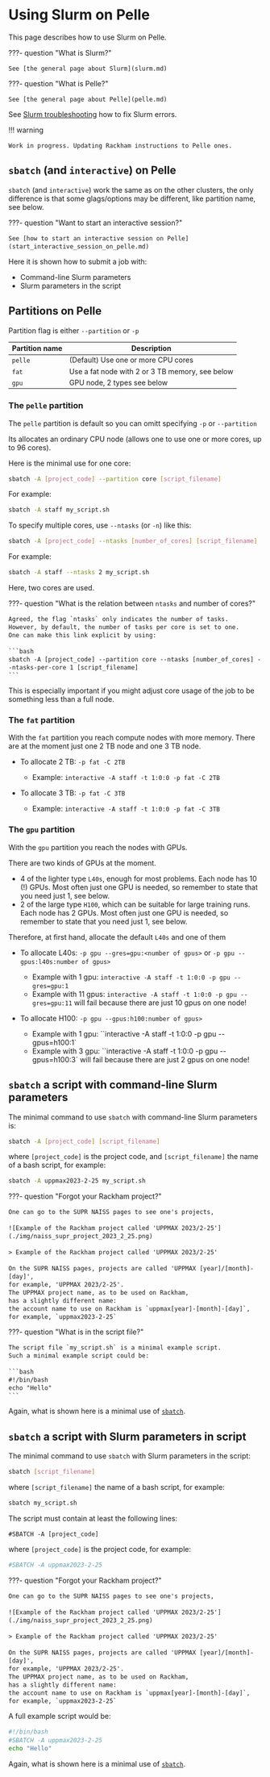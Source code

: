 # Using Slurm on Pelle

This page describes how to use Slurm on Pelle.

???- question "What is Slurm?"

    See [the general page about Slurm](slurm.md)

???- question "What is Pelle?"

    See [the general page about Pelle](pelle.md)

See [Slurm troubleshooting](slurm_troubleshooting.md)
how to fix Slurm errors.


!!! warning

    Work in progress. Updating Rackham instructions to Pelle ones.

## `sbatch` (and `interactive`) on Pelle

`sbatch` (and `interactive`) work the same as on the other clusters,
the only difference is that some glags/options may be different, like partition name, see below.

???- question "Want to start an interactive session?"

    See [how to start an interactive session on Pelle](start_interactive_session_on_pelle.md)

Here it is shown how to submit a job with:

- Command-line Slurm parameters
- Slurm parameters in the script

## Partitions on Pelle

Partition flag is either ``--partition`` or ``-p``

Partition name|Description
--------------|----------------------------------
`pelle`       | (Default) Use one or more CPU cores
`fat`         | Use a fat node with 2 or 3 TB memory, see below
`gpu`         | GPU node, 2 types see below

### The `pelle` partition

The `pelle` partition is default so you can omitt specifying ``-p`` or ``--partition``

Its allocates an ordinary CPU node (allows one to use one or more cores, up to 96 cores).

Here is the minimal use for one core:

```bash
sbatch -A [project_code] --partition core [script_filename]
```

For example:

```bash
sbatch -A staff my_script.sh
```

To specify multiple cores, use `--ntasks` (or `-n`) like this:

```bash
sbatch -A [project_code] --ntasks [number_of_cores] [script_filename]
```

For example:

```bash
sbatch -A staff --ntasks 2 my_script.sh
```

Here, two cores are used.

???- question "What is the relation between `ntasks` and number of cores?"

    Agreed, the flag `ntasks` only indicates the number of tasks.
    However, by default, the number of tasks per core is set to one.
    One can make this link explicit by using:

    ```bash
    sbatch -A [project_code] --partition core --ntasks [number_of_cores] --ntasks-per-core 1 [script_filename]
    ```

This is especially important if you might adjust core usage
of the job to be something less than a full node.

### The `fat` partition

With the ``fat`` partition you reach compute nodes with more memory.
There are at the moment just one 2 TB node and one 3 TB node.

- To allocate 2 TB: ``-p fat -C 2TB``

    - Example: ``interactive -A staff -t 1:0:0 -p fat -C 2TB``

- To allocate 3 TB: ``-p fat -C 3TB``

    - Example: ``interactive -A staff -t 1:0:0 -p fat -C 3TB``

### The `gpu` partition

With the ``gpu`` partition you reach the nodes with GPUs.

There are two kinds of GPUs at the moment. 

- 4 of the lighter type ``L40s``, enough for most problems. Each node has 10 (!) GPUs. Most often just one GPU is needed, so remember to state that you need just 1, see below.
- 2 of the large type ``H100``, which can be suitable for large training runs. Each node has 2 GPUs. Most often just one GPU is needed, so remember to state that you need just 1, see below.

Therefore, at first hand, allocate the default ``L40s`` and one of them

- To allocate L40s: ``-p gpu --gres=gpu:<number of gpus>`` or ``-p gpu --gpus:l40s:number of gpus>``

    - Example with 1 gpu: ``interactive -A staff -t 1:0:0 -p gpu --gres=gpu:1``
    - Example with 11 gpus: ``interactive -A staff -t 1:0:0 -p gpu --gres=gpu:11`` will fail because there are just 10 gpus on one node!

- To allocate H100: ``-p gpu --gpus:h100:number of gpus>``

    - Example with 1 gpu: ``interactive -A staff -t 1:0:0 -p gpu --gpus=h100:1`
    - Example with 3 gpu: ``interactive -A staff -t 1:0:0 -p gpu --gpus=h100:3` will fail because there are just 2 gpus on one node!

## `sbatch` a script with command-line Slurm parameters

The minimal command to use `sbatch` with command-line Slurm parameters is:

``` bash
sbatch -A [project_code] [script_filename]
```

where `[project_code]` is the project code, and `[script_filename]`
the name of a bash script, for example:

``` bash
sbatch -A uppmax2023-2-25 my_script.sh
```

???- question "Forgot your Rackham project?"

    One can go to the SUPR NAISS pages to see one's projects,

    ![Example of the Rackham project called 'UPPMAX 2023/2-25'](./img/naiss_supr_project_2023_2_25.png)

    > Example of the Rackham project called 'UPPMAX 2023/2-25'

    On the SUPR NAISS pages, projects are called 'UPPMAX [year]/[month]-[day]',
    for example, 'UPPMAX 2023/2-25'.
    The UPPMAX project name, as to be used on Rackham,
    has a slightly different name:
    the account name to use on Rackham is `uppmax[year]-[month]-[day]`,
    for example, `uppmax2023-2-25`

???- question "What is in the script file?"

    The script file `my_script.sh` is a minimal example script.
    Such a minimal example script could be:

    ```bash
    #!/bin/bash
    echo "Hello"
    ```

Again, what is shown here is a minimal use of [`sbatch`](../software/sbatch.md).

## `sbatch` a script with Slurm parameters in script

The minimal command to use `sbatch` with Slurm parameters in the script:

``` bash
sbatch [script_filename]
```

where `[script_filename]` the name of a bash script, for example:

```bash
sbatch my_script.sh
```

The script must contain at least the following lines:

```text
#SBATCH -A [project_code]
```

where `[project_code]` is the project code, for example:

```bash
#SBATCH -A uppmax2023-2-25
```

???- question "Forgot your Rackham project?"

    One can go to the SUPR NAISS pages to see one's projects,

    ![Example of the Rackham project called 'UPPMAX 2023/2-25'](./img/naiss_supr_project_2023_2_25.png)

    > Example of the Rackham project called 'UPPMAX 2023/2-25'

    On the SUPR NAISS pages, projects are called 'UPPMAX [year]/[month]-[day]',
    for example, 'UPPMAX 2023/2-25'.
    The UPPMAX project name, as to be used on Rackham,
    has a slightly different name:
    the account name to use on Rackham is `uppmax[year]-[month]-[day]`,
    for example, `uppmax2023-2-25`

A full example script would be:

```bash
#!/bin/bash
#SBATCH -A uppmax2023-2-25
echo "Hello"
```

Again, what is shown here is a minimal use of [`sbatch`](../software/sbatch.md).

## 

